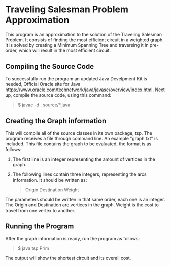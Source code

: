 # Traveling Salesman Problem Approximation

This program is an approximation to the solution of the Traveling Salesman Problem. It consists of finding the most efficient circuit in a weighted graph.
It is solved by creating a Minimum Spanning Tree and traversing it in pre-order, which will result in the most efficient circuit.

## Compiling the Source Code

To successfully run the program an updated Java Develpment Kit is needed, Official Oracle site for Java https://www.oracle.com/technetwork/java/javase/overview/index.html.
Next up, compile the source code, using this command:

   > $ javac -d . source/*.java 

## Creating the Graph information

This will compile all of the source classes in its own package, tsp.
The program receives a file through command line. An example "graph.txt" is included. This file contains the graph to be evaluated, the format is as follows:
    
1. The first line is an integer representing the amount of vertices in the graph. 
2. The following lines contain three integers, representing the arcs information. It should be written as: 
   
   > Origin Destination Weight 
    
The parameters should be written in that same order, each one is an integer. The Origin and Destination are vertices in the graph. 
Weight is the cost to travel from one vertex to another.

## Running the Program

After the graph information is ready, run the program as follows:

   >  $ java tsp.Prim <Graph information filename>

The output will show the shortest circuit and its overall cost.
